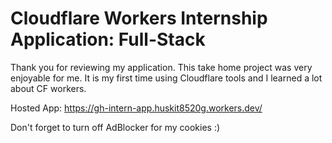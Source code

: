 # Cloudflare Workers Internship Application: Full-Stack

Thank you for reviewing my application. This take home project was very enjoyable for me. It is my first time using Cloudflare tools and I learned a lot about CF workers.

Hosted App: https://gh-intern-app.huskit8520g.workers.dev/

Don't forget to turn off AdBlocker for my cookies :)

